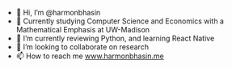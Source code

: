 - 👋 Hi, I’m @harmonbhasin
- 👀 Currently studying Computer Science and Economics with a Mathematical Emphasis at UW-Madison
- 🌱 I’m currently reviewing Python, and learning React Native
- 💞️ I’m looking to collaborate on research
- 📫 How to reach me www.harmonbhasin.me

<!---
harmonbhasin/harmonbhasin is a ✨ special ✨ repository because its `README.md` (this file) appears on your GitHub profile.
You can click the Preview link to take a look at your changes.
--->
